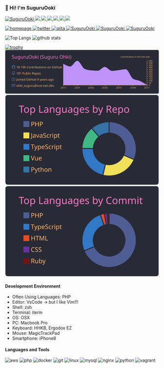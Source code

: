 ### 👋 Hi! I'm SuguruOoki

<p align="left"> 
  <a href="https://github.com/SuguruOoki/SuguruOoki/">
    <img src="https://komarev.com/ghpvc/?username=SuguruOoki" alt="SuguruOoki" />
  </a>
  <a href="http://twitter.com/gurusu_program">
    <img height="20" src="https://img.shields.io/twitter/follow/gurusu_program?label=Twitter&logo=twitter&style=flat" />
  </a>
  <a href="https://github.com/SuguruOoki">
    <img height="20" src="https://img.shields.io/github/followers/SuguruOoki?label=follow&logo=github&style=flat" />
  </a>
  <a href="https://www.reddit.com/user/SuguruOoki">
    <img height="20" src="https://img.shields.io/reddit/user-karma/combined/SuguruOoki?label=Reddit&logo=reddit&style=flat" />
  </a>
  <a href="https://stackoverflow.com/users/8851426/suguru-oki">
    <img height="20" src="https://img.shields.io/stackexchange/stackoverflow/r/8851426?label=StackOverflow&logo=stack-overflow&style=flat" />
  </a>
  <a href="http://qiita.com/SuguruOoki">
    <img height="20" src="https://qiita-badge.apiapi.app/s/SuguruOoki/posts.svg" />
  </a>
  <a href="http://qiita.com/SuguruOoki">
    <img height="20" src="https://qiita-badge.apiapi.app/s/SuguruOoki/contributions.svg" />
  </a>
</p>

<p align="left"> 
  <a href="https://SuguruOoki.github.io/">
    <img alt="homepage" width="30px" src="https://image.flaticon.com/icons/svg/565/565527.svg" />
  </a>
  <a href="https://twitter.com/SuguruOoki">
    <img alt="twitter" width="30px" src="https://image.flaticon.com/icons/svg/123/123728.svg" />
  </a>
  <a href="https://qiita.com/SuguruOoki">
    <img alt="qiita" width="30px" src="https://simpleicons.org/icons/qiita.svg" />
  </a>
  <a href="https://dev.to/SuguruOoki" target="blank">
    <img src="https://cdn.jsdelivr.net/npm/simple-icons@3.0.1/icons/dev-dot-to.svg" alt="SuguruOoki" height="30" width="30" />
  </a>
  <a href="https://stackoverflow.com/users/suguru-oki" target="blank">
    <img src="https://cdn.jsdelivr.net/npm/simple-icons@3.0.1/icons/stackoverflow.svg" alt="SuguruOoki" height="30" width="30" />
  </a>
  <a href="https://www.quora.com/profile/Yutakatay" target="blank">
    <img src="https://www.flaticon.com/svg/static/icons/svg/732/732105.svg" alt="SuguruOoki" height="30" width="30" />
  </a>
</p>

<p align="left"> 
  <img alt="Top Langs" height="150px" src="https://github-readme-stats.vercel.app/api/top-langs/?username=SuguruOoki&layout=compact&count_private=true&show_icons=true&show_icons=true&theme=onedark" />
  <img alt="github stats" height="150px" src="https://github-readme-stats.vercel.app/api?username=SuguruOoki&count_private=true&show_icons=true&show_icons=true&theme=onedark" />
</p>

[![trophy](https://github-profile-trophy.vercel.app/?username=SuguruOoki&theme=gruvbox)](https://github.com/ryo-ma/github-profile-trophy)
[![](https://raw.githubusercontent.com/SuguruOoki/SuguruOoki/master/profile-summary-card-output/dracula/0-profile-details.svg)](https://github.com/vn7n24fzkq/github-profile-summary-cards)
[![](https://raw.githubusercontent.com/SuguruOoki/SuguruOoki/master/profile-summary-card-output/dracula/1-repos-per-language.svg)](https://github.com/vn7n24fzkq/github-profile-summary-cards)
[![](https://raw.githubusercontent.com/SuguruOoki/SuguruOoki/master/profile-summary-card-output/dracula/2-most-commit-language.svg)](https://github.com/vn7n24fzkq/github-profile-summary-cards)


#### Development Environment

- Often Using Languages: PHP
- Editor: VsCode → but I like Vim!!!
- Shell: zsh
- Terminal: iterm
- OS: OSX
- PC: Macbook Pro
- Keyboard: HHKB, Ergodox EZ
- Mouse: MagicTrackPad
- Smartphone: iPhone8

#### Languages and Tools

<p align="left">
  <img src="https://devicons.github.io/devicon/devicon.git/icons/amazonwebservices/amazonwebservices-original-wordmark.svg" alt="aws" width="40" height="40"/>
  <img src="https://devicons.github.io/devicon/devicon.git/icons/php/php-original.svg" alt="php" width="40" height="40"/>
  <img src="https://devicons.github.io/devicon/devicon.git/icons/docker/docker-original-wordmark.svg" alt="docker" width="40" height="40"/>
  <img src="https://www.vectorlogo.zone/logos/git-scm/git-scm-icon.svg" alt="git" width="40" height="40"/>
  <img src="https://devicons.github.io/devicon/devicon.git/icons/linux/linux-original.svg" alt="linux" width="40" height="40"/>
  <img src="https://devicons.github.io/devicon/devicon.git/icons/mysql/mysql-original-wordmark.svg" alt="mysql" width="40" height="40"/>
  <img src="https://devicons.github.io/devicon/devicon.git/icons/nginx/nginx-original.svg" alt="nginx" width="40" height="40"/>
  <img src="https://devicons.github.io/devicon/devicon.git/icons/python/python-original.svg" alt="python" width="40" height="40"/>
  <img src="https://www.vectorlogo.zone/logos/vagrantup/vagrantup-icon.svg" alt="vagrant" width="40" height="40"/></p>

<!--END_SECTION:waka-->

<!-- #### Analysis 


**Timeline**

![Chart not found](https://raw.githubusercontent.com/SuguruOoki/SuguruOoki/master/charts/bar_graph.png) 



</details>


![wakatime](https://github.com/SuguruOoki/SuguruOoki/workflows/Waka%20Readme/badge.svg)-->
